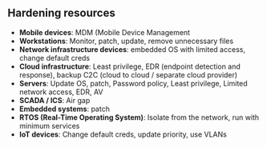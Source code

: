 ## Hardening resources

- **Mobile devices**: MDM (Mobile Device Management
- **Workstations**: Monitor, patch, update, remove unnecessary files
- **Network infrastructure devices**: embedded OS with limited access, change default creds
- **Cloud infrastructure**: Least privilege, EDR (endpoint detection and response), backup C2C (cloud to cloud / separate cloud provider)
- **Servers**: Update OS, patch, Password policy, Least privilege, Limited network access, EDR, AV
- **SCADA / ICS**: Air gap
- **Embedded systems**: patch
- **RTOS (Real-Time Operating System)**: Isolate from the network, run with minimum services
- **IoT devices**: Change default creds, update priority, use VLANs